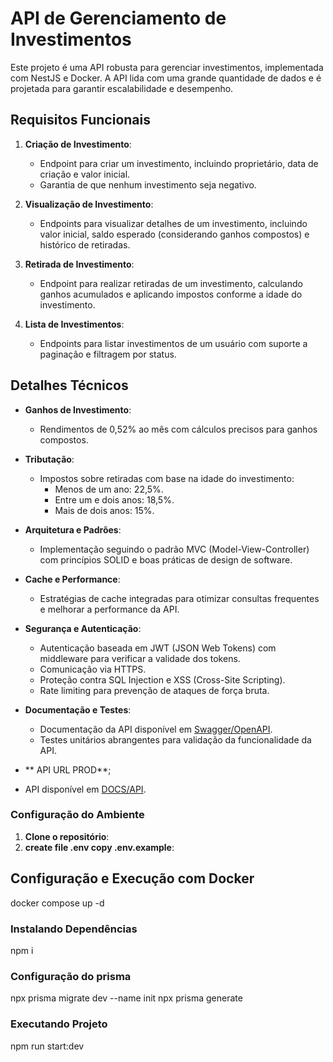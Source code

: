 # API de Gerenciamento de Investimentos

Este projeto é uma API robusta para gerenciar investimentos, implementada com NestJS e Docker. A API lida com uma grande quantidade de dados e é projetada para garantir escalabilidade e desempenho.

## Requisitos Funcionais

1. **Criação de Investimento**:
   - Endpoint para criar um investimento, incluindo proprietário, data de criação e valor inicial.
   - Garantia de que nenhum investimento seja negativo.

2. **Visualização de Investimento**:
   - Endpoints para visualizar detalhes de um investimento, incluindo valor inicial, saldo esperado (considerando ganhos compostos) e histórico de retiradas.

3. **Retirada de Investimento**:
   - Endpoint para realizar retiradas de um investimento, calculando ganhos acumulados e aplicando impostos conforme a idade do investimento.

4. **Lista de Investimentos**:
   - Endpoints para listar investimentos de um usuário com suporte a paginação e filtragem por status.

## Detalhes Técnicos

- **Ganhos de Investimento**:
  - Rendimentos de 0,52% ao mês com cálculos precisos para ganhos compostos.

- **Tributação**:
  - Impostos sobre retiradas com base na idade do investimento:
    - Menos de um ano: 22,5%.
    - Entre um e dois anos: 18,5%.
    - Mais de dois anos: 15%.

- **Arquitetura e Padrões**:
  - Implementação seguindo o padrão MVC (Model-View-Controller) com princípios SOLID e boas práticas de design de software.

- **Cache e Performance**:
  - Estratégias de cache integradas para otimizar consultas frequentes e melhorar a performance da API.

- **Segurança e Autenticação**:
  - Autenticação baseada em JWT (JSON Web Tokens) com middleware para verificar a validade dos tokens.
  - Comunicação via HTTPS.
  - Proteção contra SQL Injection e XSS (Cross-Site Scripting).
  - Rate limiting para prevenção de ataques de força bruta.

- **Documentação e Testes**:
  - Documentação da API disponível em [Swagger/OpenAPI](https://localhost:3000/convertax/api/v1/docs).
  - Testes unitários abrangentes para validação da funcionalidade da API.
- ** API URL PROD**;
- API disponível em [DOCS/API](https://desafio-backendconvertax.onrender.com/convertax/api/v1/docs).


### Configuração do Ambiente
1. **Clone o repositório**:
2. **create file .env copy .env.example**:

## Configuração e Execução com Docker
  docker compose up -d
### Instalando Dependências
  npm i 

### Configuração do prisma 
  npx prisma migrate dev --name init
  npx prisma generate

### Executando Projeto
  npm run start:dev
